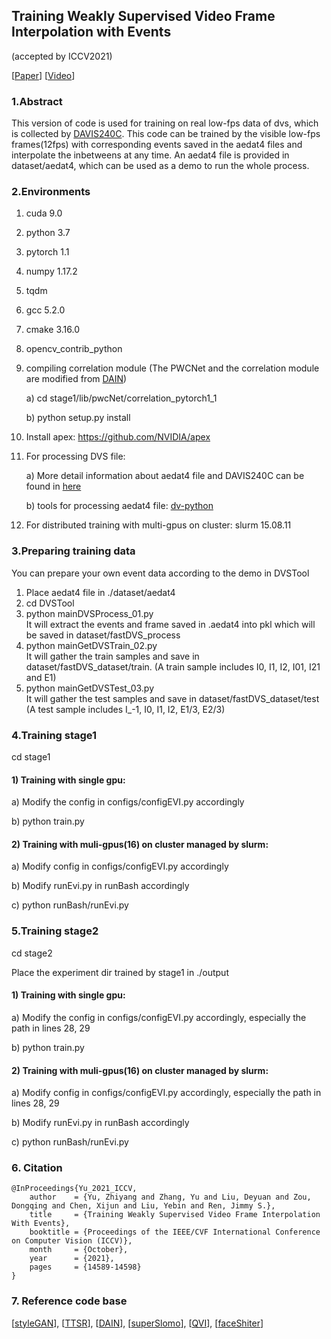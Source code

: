 ## Training Weakly Supervised Video Frame Interpolation with Events
(accepted by ICCV2021)

[[Paper](https://openaccess.thecvf.com/content/ICCV2021/html/Yu_Training_Weakly_Supervised_Video_Frame_Interpolation_With_Events_ICCV_2021_paper.html)]
[[Video](https://www.youtube.com/watch?v=ktG5U3WKGes&t=2s)]

### 1.Abstract
This version of code is used for training on real low-fps data of dvs, which is collected by [DAVIS240C](https://inivation.com/wp-content/uploads/2019/08/DAVIS240.pdf). This code can be trained by the visible low-fps frames(12fps) with corresponding events saved in the aedat4 files  and interpolate the inbetweens at any time. An aedat4 file is provided in dataset/aedat4, which can be used as a demo to run the whole process.

### 2.Environments
1) cuda 9.0

2) python 3.7

3) pytorch 1.1

4) numpy 1.17.2

5) tqdm

6) gcc 5.2.0

7) cmake 3.16.0

8) opencv_contrib_python

9) compiling correlation module
(The PWCNet and the correlation module are modified from [DAIN](https://github.com/baowenbo/DAIN/tree/master/PWCNet))

   a) cd stage1/lib/pwcNet/correlation_pytorch1_1

   b) python setup.py install


10) Install apex: https://github.com/NVIDIA/apex

11) For processing DVS file:
   
     a) More detail information about aedat4 file and DAVIS240C can be found in [here](https://inivation.gitlab.io/dv/dv-docs/docs/getting-started/)

     b) tools for processing aedat4 file: [dv-python](https://gitlab.com/inivation/dv/dv-python)

12) For distributed training with multi-gpus on cluster: slurm 15.08.11
 
### 3.Preparing training data
You can prepare your own event data according to the demo in DVSTool

1) Place aedat4 file in ./dataset/aedat4
2) cd DVSTool
3) python mainDVSProcess_01.py  
It will extract the events and frame saved in .aedat4 into pkl which will be saved in dataset/fastDVS_process
4) python mainGetDVSTrain_02.py  
It will gather the train samples and save in dataset/fastDVS_dataset/train.  (A train sample includes I0, I1, I2, I01, I21 and E1)
5) python mainGetDVSTest_03.py  
It will gather the test samples and save in dataset/fastDVS_dataset/test  (A test sample includes I_-1, I0, I1, I2, E1/3, E2/3)
### 4.Training stage1
cd stage1 
#### 1) Training with single gpu:
a) Modify the config in configs/configEVI.py accordingly

b) python train.py

#### 2) Training with muli-gpus(16) on cluster managed by slurm:
a) Modify config in configs/configEVI.py accordingly

b) Modify runEvi.py in runBash accordingly

c) python runBash/runEvi.py

### 5.Training stage2
cd stage2 

Place the experiment dir trained by stage1 in ./output

#### 1) Training with single gpu:
a) Modify the config in configs/configEVI.py accordingly, especially the path in lines 28, 29

b) python train.py

#### 2) Training with muli-gpus(16) on cluster managed by slurm:
a) Modify config in configs/configEVI.py accordingly, especially the path in lines 28, 29

b) Modify runEvi.py in runBash accordingly

c) python runBash/runEvi.py

### 6. Citation 
```
@InProceedings{Yu_2021_ICCV,
    author    = {Yu, Zhiyang and Zhang, Yu and Liu, Deyuan and Zou, Dongqing and Chen, Xijun and Liu, Yebin and Ren, Jimmy S.},
    title     = {Training Weakly Supervised Video Frame Interpolation With Events},
    booktitle = {Proceedings of the IEEE/CVF International Conference on Computer Vision (ICCV)},
    month     = {October},
    year      = {2021},
    pages     = {14589-14598}
}
```
### 7. Reference code base 
[[styleGAN](https://github.com/tomguluson92/StyleGAN_PyTorch)], [[TTSR](https://github.com/researchmm/TTSR)], [[DAIN](https://github.com/baowenbo/DAIN/tree/master/PWCNet)], [[superSlomo](https://github.com/avinashpaliwal/Super-SloMo)], [[QVI](https://sites.google.com/view/xiangyuxu/qvi_nips19)], [[faceShiter](https://github.com/mindslab-ai/faceshifter)]
